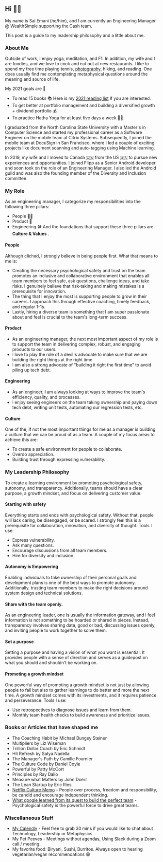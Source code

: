 
## Hi 👋🏽  
My name is Sai Emani (he/him), and I am currently an Engineering Manager @ WealthSimple supporting the Cash team.

This post is a guide to my leadership philosophy and a little about me.

### About Me
Outside of work, I enjoy yoga, meditation, and F1. In addition, my wife and I are foodies, and we love to cook and eat out at new restaurants. I like to spend my free time playing tennis, [photography](https://www.instagram.com/prajnan.photography/), hiking, and reading. One does usually find me contemplating metaphysical questions around the meaning and source of life.

My 2021 goals are 🎯
- To read 15 books 📚 Here is my [2021 reading list](https://trello.com/b/I8CuSDJx/sais-reading-list) if you are interested.
- To get better at portfolio management and building a diversified growth + dividend portfolio 💰
- To practice Hatha Yoga for at least five days a week 🧘🏽

I graduated from the North Carolina State University with a Master's in Computer Science and started my professional career as a Software Engineer on the mobile team at Citrix Systems. Subsequently, I joined the mobile team at DocuSign in San Francisco, where I led a couple of exciting projects like document scanning and auto-tagging using Machine learning.

In 2019, my wife and I moved to Canada 🇨🇦 from the US 🇺🇸 to pursue new experiences and opportunities. 
I joined Flipp as a Senior Android developer and soon took on the role of an Engineering Manager. I also led the Android guild and was also the founding member of the Diversity and Inclusion committee.

### My Role
As an engineering manager, I categorize my responsibilities into the following three pillars:
- People 🙍🏽
- Product 📱
- Engineering 🛠
And the foundations that support these three pillars are **Culture & Values** .

#### People
Although cliched, I strongly believe in being people first. What that means to me is:
- Creating the necessary psychological safety and trust on the team promotes an inclusive and collaborative environment that enables all team members to feel safe, ask questions, challenge ideas, and take risks. I genuinely believe that risk-taking and making mistakes is a prerequisite for innovation.
- The thing that I enjoy the most is supporting people to grow in their careers. I approach this through effective coaching, timely feedback, and regular 1-1s.
- Lastly, hiring a diverse team is something that I am super passionate about and feel is crucial to the team's long-term success.

#### Product
- As an engineering manager, the next most important aspect of my role is to support the team in delivering complex, robust, and engaging products to our users.
- I love to play the role of a devil's advocate to make sure that we are building the right things at the right time.
- I am also a strong advocate of "building it right the first time" to avoid piling up tech debt.

#### Engineering
- As an engineer, I am always looking at ways to improve the team's efficiency, quality, and processes. 
- I enjoy seeing engineers on the team taking ownership and paying down tech debt, writing unit tests, automating our regression tests, etc.

#### Culture
One of the, if not the most important things for me as a manager is building a culture that we can be proud of as a team. A couple of my focus areas to achieve this are:
- To create a safe environment for people to collaborate.
- Overdo appreciation.
- Building trust through expressing vulnerability.

### My Leadership Philosophy
To create a learning environment by promoting psychological safety, autonomy, and transparency. Additionally, teams should have a clear purpose, a growth mindset, and focus on delivering customer value.

#### Starting with safety
Everything starts and ends with psychological safety. Without that, people will lack caring, be disengaged, or be scared. I strongly feel this is a prerequisite for collaboration, innovation, and diversity of thought.
Tools I use:
- Express vulnerability.
- Ask many questions.
- Encourage discussions from all team members.
- Hire for diversity and inclusion.

#### Autonomy is Empowering
Enabling individuals to take ownership of their personal goals and development plans is one of the best ways to promote autonomy. Additionally, trusting team members to make the right decisions around system design and technical solutions.

#### Share with the team openly.
As an engineering leader, one is usually the information gateway, and I feel information is not something to be hoarded or shared in pieces. Instead, transparency involves sharing data, good or bad, discussing issues openly, and inviting people to work together to solve them.

#### Set a purpose
Setting a purpose and having a vision of what you want is essential. It provides people with a sense of direction and serves as a guidepost on what you should and shouldn't be working on.

#### Promoting a growth mindset
One powerful way of promoting a growth mindset is not just by allowing people to fail but also to gather learnings to do better and more the next time. A growth mindset comes with its investments, and it requires patience and perseverance.
Tools I use:
- Use retrospectives to diagnose issues and learn from them.
- Monthly team health checks to build awareness and prioritize issues.

### Books or Articles that have shaped me
- The Coaching Habit by Michael Bungey Steiner
- Multipliers by Liz Wiseman
- Trillion Dollar Coach by Eric Schmidt
- Hit Refresh by Satya Nadella
- The Manager's Path by Camille Fournier
- The Culture Code by Daniel Coyle
- Powerful by Patty McCort
- Principles by Ray Dalio
- Measure what Matters by John Doerr
- The Lean Startup by Eric Ries
- [Netflix Culture Memo](https://jobs.netflix.com/culture) - People over process, freedom and responsibility, be candid and encourage independent thinking.
- [What google learned from its quest to build the perfect team](https://www.nytimes.com/2016/02/28/magazine/what-google-learned-from-its-quest-to-build-the-perfect-team.html) - Psychological safety is the powerful force to drive great teams.


### Miscellaneous Stuff
- [My Calendly](https://calendly.com/saiemani/lets-chat) - Feel free to grab 30 mins if you would like to chat about Technology, Leadership or Metaphysics.
- My Pet Peeves - Meetings without agendas, Using Slack during a Zoom call / meeting.
- My favorite food: Biryani, Sushi, Burritos. Always open to hearing vegetarian/vegan recommendations 😀


